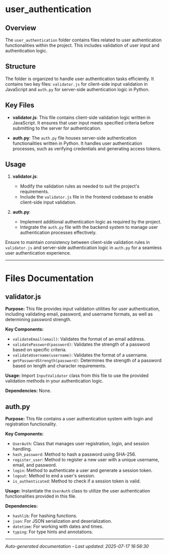 # user_authentication

## Overview
The `user_authentication` folder contains files related to user authentication functionalities within the project. This includes validation of user input and authentication logic.

## Structure
The folder is organized to handle user authentication tasks efficiently. It contains two key files: `validator.js` for client-side input validation in JavaScript and `auth.py` for server-side authentication logic in Python.

## Key Files
- **validator.js**: This file contains client-side validation logic written in JavaScript. It ensures that user input meets specified criteria before submitting to the server for authentication.
  
- **auth.py**: The `auth.py` file houses server-side authentication functionalities written in Python. It handles user authentication processes, such as verifying credentials and generating access tokens.

## Usage
1. **validator.js**:
   - Modify the validation rules as needed to suit the project's requirements.
   - Include the `validator.js` file in the frontend codebase to enable client-side input validation.

2. **auth.py**:
   - Implement additional authentication logic as required by the project.
   - Integrate the `auth.py` file with the backend system to manage user authentication processes effectively.

Ensure to maintain consistency between client-side validation rules in `validator.js` and server-side authentication logic in `auth.py` for a seamless user authentication experience.

---

# Files Documentation

## validator.js

**Purpose:** This file provides input validation utilities for user authentication, including validating email, password, and username formats, as well as determining password strength.

**Key Components:**
- `validateEmail(email)`: Validates the format of an email address.
- `validatePassword(password)`: Validates the strength of a password based on specific criteria.
- `validateUsername(username)`: Validates the format of a username.
- `getPasswordStrength(password)`: Determines the strength of a password based on length and character requirements.

**Usage:** Import `InputValidator` class from this file to use the provided validation methods in your authentication logic.

**Dependencies:** None.

## auth.py

**Purpose:** This file contains a user authentication system with login and registration functionality.

**Key Components:**
- `UserAuth`: Class that manages user registration, login, and session handling.
- `hash_password`: Method to hash a password using SHA-256.
- `register_user`: Method to register a new user with a unique username, email, and password.
- `login`: Method to authenticate a user and generate a session token.
- `logout`: Method to end a user's session.
- `is_authenticated`: Method to check if a session token is valid.

**Usage:** Instantiate the `UserAuth` class to utilize the user authentication functionalities provided in this file.

**Dependencies:**
- `hashlib`: For hashing functions.
- `json`: For JSON serialization and deserialization.
- `datetime`: For working with dates and times.
- `typing`: For type hints and annotations.

---
*Auto-generated documentation - Last updated: 2025-07-17 16:56:30*
